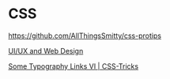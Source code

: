 # CSS

https://github.com/AllThingsSmitty/css-protips

[UI/UX and Web Design](../UI%20UX%20and%20Web%20Design%202238bf00da2040aaa6aa8542dbcd99ef.md)

[Some Typography Links VI | CSS-Tricks](https://css-tricks.com/some-typography-links-3/)